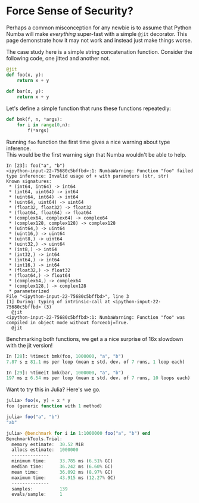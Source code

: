 # Force Sense of Security?

Perhaps a common misconception for any newbie is to assume that Python Numba will 
make _everything_ super-fast with a simple `@jit` decorator.  This page demonstrate how
it may not work and instead just make things worse.

The case study here is a simple string concatenation function.  Consider the following code, one 
jitted and another not. 

```python
@jit
def foo(x, y):
    return x + y
    
def bar(x, y):
    return x + y
```

Let's define a simple function that runs these functions repeatedly:

```python
def bmk(f, n, *args):
    for i in range(0,n):
        f(*args)
```

Running `foo` function the first time gives a nice warning about type inference.  
This would be the first warning sign that Numba wouldn't be able to help.

```
In [23]: foo("a", "b")
<ipython-input-22-75680c5bffbd>:1: NumbaWarning: Function "foo" failed type inference: Invalid usage of + with parameters (str, str)
Known signatures:
 * (int64, int64) -> int64
 * (int64, uint64) -> int64
 * (uint64, int64) -> int64
 * (uint64, uint64) -> uint64
 * (float32, float32) -> float32
 * (float64, float64) -> float64
 * (complex64, complex64) -> complex64
 * (complex128, complex128) -> complex128
 * (uint64,) -> uint64
 * (uint16,) -> uint64
 * (uint8,) -> uint64
 * (uint32,) -> uint64
 * (int8,) -> int64
 * (int32,) -> int64
 * (int64,) -> int64
 * (int16,) -> int64
 * (float32,) -> float32
 * (float64,) -> float64
 * (complex64,) -> complex64
 * (complex128,) -> complex128
 * parameterized
File "<ipython-input-22-75680c5bffbd>", line 3
[1] During: typing of intrinsic-call at <ipython-input-22-75680c5bffbd> (3)
  @jit
<ipython-input-22-75680c5bffbd>:1: NumbaWarning: Function "foo" was compiled in object mode without forceobj=True.
  @jit
```

Benchmarking both functions, we get a a nice surprise of 16x slowdown with the jit version!

```python
In [28]: %timeit bmk(foo, 1000000, "a", "b")
7.87 s ± 81.1 ms per loop (mean ± std. dev. of 7 runs, 1 loop each)

In [29]: %timeit bmk(bar, 1000000, "a", "b")
197 ms ± 6.54 ms per loop (mean ± std. dev. of 7 runs, 10 loops each)
```

Want to try this in Julia?  Here's we go.  

```julia
julia> foo(x, y) = x * y
foo (generic function with 1 method)

julia> foo("a", "b")
"ab"

julia> @benchmark for i in 1:1000000 foo("a", "b") end
BenchmarkTools.Trial: 
  memory estimate:  30.52 MiB
  allocs estimate:  1000000
  --------------
  minimum time:     33.785 ms (6.51% GC)
  median time:      36.242 ms (6.60% GC)
  mean time:        36.092 ms (8.97% GC)
  maximum time:     43.915 ms (12.27% GC)
  --------------
  samples:          139
  evals/sample:     1
```
